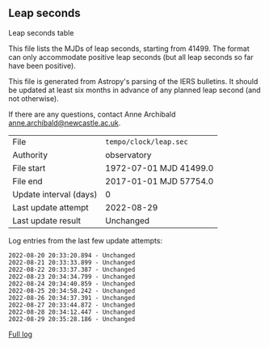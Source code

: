 
## Leap seconds

Leap seconds table

This file lists the MJDs of leap seconds, starting from 41499.
The format can only accommodate positive leap seconds (but all
leap seconds so far have been positive).

This file is generated from Astropy's parsing of the IERS
bulletins. It should be updated at least six months in advance
of any planned leap second (and not otherwise).

If there are any questions, contact Anne Archibald
<anne.archibald@newcastle.ac.uk>.

|     |     |
|:--- |:--- |
| File | `tempo/clock/leap.sec` |
| Authority | observatory |
| File start | 1972-07-01 MJD 41499.0 |
| File end | 2017-01-01 MJD 57754.0 |
| Update interval (days) | 0 |
| Last update attempt | 2022-08-29 |
| Last update result | Unchanged |

Log entries from the last few update attempts:
```
2022-08-20 20:33:20.894 - Unchanged
2022-08-21 20:33:33.899 - Unchanged
2022-08-22 20:33:37.387 - Unchanged
2022-08-23 20:34:34.799 - Unchanged
2022-08-24 20:34:40.859 - Unchanged
2022-08-25 20:34:58.242 - Unchanged
2022-08-26 20:34:37.391 - Unchanged
2022-08-27 20:33:44.872 - Unchanged
2022-08-28 20:34:12.447 - Unchanged
2022-08-29 20:35:28.186 - Unchanged
```
[Full log](https://raw.githubusercontent.com/ipta/pulsar-clock-corrections/main/log/tempo/clock/leap.sec.log)
